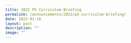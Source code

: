 ```yaml
---
title: 2022 P5 Curriculum Briefing
permalink: /announcements/2022/p5-curriculum-briefing/
date: 2022-01-16
layout: post
description: ""
image: ""
---
```



